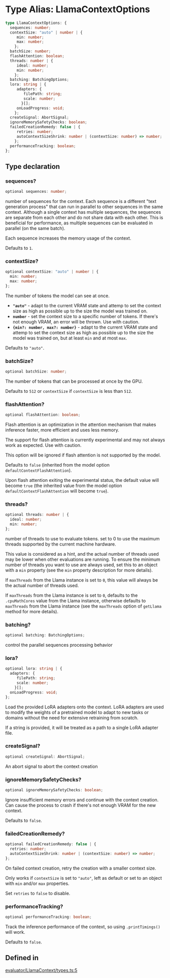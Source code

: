 # Type Alias: LlamaContextOptions

```ts
type LlamaContextOptions: {
  sequences: number;
  contextSize: "auto" | number | {
     min: number;
     max: number;
    };
  batchSize: number;
  flashAttention: boolean;
  threads: number | {
     ideal: number;
     min: number;
    };
  batching: BatchingOptions;
  lora: string | {
     adapters: {
        filePath: string;
        scale: number;
       }[];
     onLoadProgress: void;
    };
  createSignal: AbortSignal;
  ignoreMemorySafetyChecks: boolean;
  failedCreationRemedy: false | {
     retries: number;
     autoContextSizeShrink: number | (contextSize: number) => number;
    };
  performanceTracking: boolean;
};
```

## Type declaration

### sequences?

```ts
optional sequences: number;
```

number of sequences for the context.
Each sequence is a different "text generation process" that can run in parallel to other sequences in the same context.
Although a single context has multiple sequences, the sequences are separate from each other and do not share data with each other.
This is beneficial for performance, as multiple sequences can be evaluated in parallel (on the same batch).

Each sequence increases the memory usage of the context.

Defaults to `1`.

### contextSize?

```ts
optional contextSize: "auto" | number | {
  min: number;
  max: number;
};
```

The number of tokens the model can see at once.
- **`"auto"`** - adapt to the current VRAM state and attemp to set the context size as high as possible up to the size
the model was trained on.
- **`number`** - set the context size to a specific number of tokens.
If there's not enough VRAM, an error will be thrown.
Use with caution.
- **`{min?: number, max?: number}`** - adapt to the current VRAM state and attemp to set the context size as high as possible
up to the size the model was trained on, but at least `min` and at most `max`.

Defaults to `"auto"`.

### batchSize?

```ts
optional batchSize: number;
```

The number of tokens that can be processed at once by the GPU.

Defaults to `512` or `contextSize` if `contextSize` is less than `512`.

### flashAttention?

```ts
optional flashAttention: boolean;
```

Flash attention is an optimization in the attention mechanism that makes inference faster, more efficient and uses less memory.

The support for flash attention is currently experimental and may not always work as expected.
Use with caution.

This option will be ignored if flash attention is not supported by the model.

Defaults to `false` (inherited from the model option `defaultContextFlashAttention`).

Upon flash attention exiting the experimental status, the default value will become `true`
(the inherited value from the model option `defaultContextFlashAttention` will become `true`).

### threads?

```ts
optional threads: number | {
  ideal: number;
  min: number;
};
```

number of threads to use to evaluate tokens.
set to 0 to use the maximum threads supported by the current machine hardware.

This value is considered as a hint, and the actual number of threads used may be lower when other evaluations are running.
To ensure the minimum number of threads you want to use are always used,
set this to an object with a `min` property (see the `min` property description for more details).

If `maxThreads` from the Llama instance is set to `0`, this value will always be the actual number of threads used.

If `maxThreads` from the Llama instance is set to `0`, defaults to the `.cpuMathCores` value from the Llama instance,
otherwise defaults to `maxThreads` from the Llama instance (see the `maxThreads` option of `getLlama` method for more details).

### batching?

```ts
optional batching: BatchingOptions;
```

control the parallel sequences processing behavior

### lora?

```ts
optional lora: string | {
  adapters: {
     filePath: string;
     scale: number;
    }[];
  onLoadProgress: void;
};
```

Load the provided LoRA adapters onto the context.
LoRA adapters are used to modify the weights of a pretrained model to adapt to new tasks or domains
without the need for extensive retraining from scratch.

If a string is provided, it will be treated as a path to a single LoRA adapter file.

### createSignal?

```ts
optional createSignal: AbortSignal;
```

An abort signal to abort the context creation

### ignoreMemorySafetyChecks?

```ts
optional ignoreMemorySafetyChecks: boolean;
```

Ignore insufficient memory errors and continue with the context creation.
Can cause the process to crash if there's not enough VRAM for the new context.

Defaults to `false`.

### failedCreationRemedy?

```ts
optional failedCreationRemedy: false | {
  retries: number;
  autoContextSizeShrink: number | (contextSize: number) => number;
};
```

On failed context creation, retry the creation with a smaller context size.

Only works if `contextSize` is set to `"auto"`, left as default or set to an object with `min` and/or `max` properties.

Set `retries` to `false` to disable.

### performanceTracking?

```ts
optional performanceTracking: boolean;
```

Track the inference performance of the context, so using `.printTimings()` will work.

Defaults to `false`.

## Defined in

[evaluator/LlamaContext/types.ts:5](https://github.com/withcatai/node-llama-cpp/blob/6405ee945e792651123189aae2612212095765b6/src/evaluator/LlamaContext/types.ts#L5)
